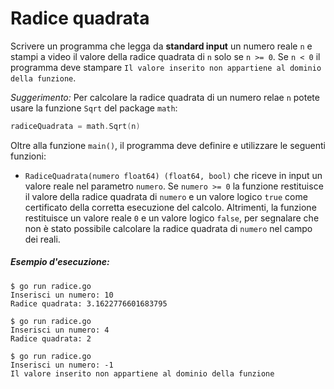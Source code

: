 # Radice quadrata

Scrivere un programma che legga da **standard input** un numero reale `n` e stampi a video il valore della radice quadrata di `n` solo se `n >= 0`. Se `n < 0` il programma deve stampare `Il valore inserito non appartiene al dominio della funzione`.

*Suggerimento:* Per calcolare la radice quadrata di un numero relae `n` potete usare la funzione `Sqrt` del package `math`:
```go
radiceQuadrata = math.Sqrt(n)
```

Oltre alla funzione `main()`, il programma deve definire e utilizzare le seguenti funzioni:
* `RadiceQuadrata(numero float64) (float64, bool)` che riceve in input un valore reale nel parametro `numero`. Se `numero >= 0` la funzione restituisce il valore della radice quadrata di `numero` e un valore logico `true` come certificato della corretta esecuzione del calcolo. Altrimenti, la funzione restituisce un valore reale `0` e un valore logico `false`, per segnalare che non è stato possibile calcolare la radice quadrata di `numero` nel campo dei reali.

##### Esempio d'esecuzione:

```text
$ go run radice.go 
Inserisci un numero: 10
Radice quadrata: 3.1622776601683795

$ go run radice.go
Inserisci un numero: 4
Radice quadrata: 2

$ go run radice.go
Inserisci un numero: -1
Il valore inserito non appartiene al dominio della funzione
```